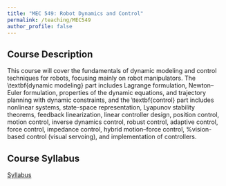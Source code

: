 ```yaml
---
title: "MEC 549: Robot Dynamics and Control"
permalink: /teaching/MEC549
author_profile: false
---
```


## Course Description
This course will cover the fundamentals of dynamic modeling and control techniques for robots, focusing mainly on robot manipulators. The \textbf{dynamic modeling} part includes Lagrange formulation, Newton–Euler formulation, properties of the dynamic equations, and trajectory planning with dynamic constraints, and the \textbf{control} part includes nonlinear systems, state-space representation, Lyapunov stability theorems, feedback linearization, linear controller design, position control, motion control, inverse dynamics control, robust control, adaptive control, force control, impedance control, hybrid motion–force control, %vision-based control (visual servoing), 
and implementation of controllers.

## Course Syllabus
[Syllabus](https://aminfakhari.github.io/_pages/teaching/MEC549/MEC549_Syllabus_Fall2022.pdf)

<!---
## Course Materials
&nbsp; • &nbsp; [Course Syllabus](https://aminfakhari.github.io/_pages/teaching/MEC549/MEC549_Syllabus_Fall2022.pdf) \
&nbsp; • &nbsp; [Chapter 1 - Summary of Linear Algebra & Robot Kinematics](https://aminfakhari.github.io/_pages/teaching/MEC549/Chapter1_Summary_of_Linear_Algebra_&_Robot_Kinematics.pdf) \
&nbsp; • &nbsp; [Chapter 2 - Robot Dynamics - Part 1](https://aminfakhari.github.io/_pages/teaching/MEC549/Chapter2_Robot_Dynamics_Part1.pdf) \
&nbsp; • &nbsp; [Chapter 2 - Robot Dynamics - Part 2](https://aminfakhari.github.io/_pages/teaching/MEC549/Chapter2_Robot_Dynamics_Part2.pdf) \
&nbsp; • &nbsp; [Chapter 3 - Minimum-Time Trajectory Generation](https://aminfakhari.github.io/_pages/teaching/MEC549/Chapter3_MinimumTime_Trajectory_Generation.pdf) \
&nbsp; • &nbsp; [Chapter 4 - Linear and Nonlinear Systems](https://aminfakhari.github.io/_pages/teaching/MEC549/Chapter4_Linear_and_Nonlinear_Systems.pdf) \
&nbsp; • &nbsp; [Chapter 5 - Phase Plane Analysis](https://aminfakhari.github.io/_pages/teaching/MEC549/Chapter5_Phase_Plane_Analysis.pdf) \
&nbsp; • &nbsp; [Chapter 6 - Stability for Autonomous Systems](https://aminfakhari.github.io/_pages/teaching/MEC549/Chapter6_Stability_for_Autonomous_Systems.pdf) \
&nbsp; • &nbsp; [Chapter 7 - Stability for Non-Autonomous Systems](https://aminfakhari.github.io/_pages/teaching/MEC549/Chapter7_Stability_for_Non-Autonomous_Systems.pdf) \
&nbsp; • &nbsp; [Chapter 8 - Position Control](https://aminfakhari.github.io/_pages/teaching/MEC549/Chapter8_Position_Control.pdf) \
&nbsp; • &nbsp; [Chapter 9 - Motion Control](https://aminfakhari.github.io/_pages/teaching/MEC549/Chapter9_Motion_Control.pdf)
--->